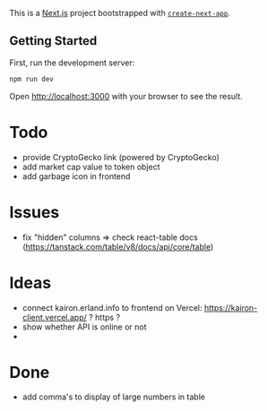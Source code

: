 This is a [Next.js](https://nextjs.org/) project bootstrapped with [`create-next-app`](https://github.com/vercel/next.js/tree/canary/packages/create-next-app).

## Getting Started

First, run the development server:

```bash
npm run dev
```

Open [http://localhost:3000](http://localhost:3000) with your browser to see the result.


# Todo
- provide CryptoGecko link (powered by CryptoGecko)
- add market cap value to token object
- add garbage icon in frontend

# Issues
- fix "hidden" columns => check react-table docs (https://tanstack.com/table/v8/docs/api/core/table)


# Ideas
- connect kairon.erland.info to frontend on Vercel: https://kairon-client.vercel.app/ ? https ?
- show whether API is online or not
- 

# Done
- add comma's to display of large numbers in table

